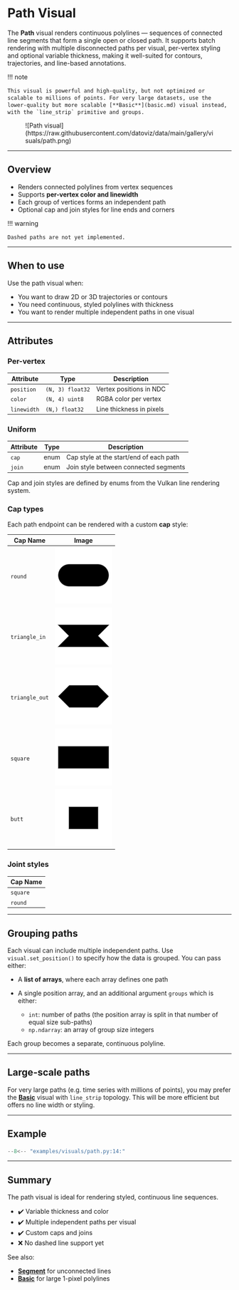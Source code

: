 # Path Visual

The **Path** visual renders continuous polylines — sequences of connected line segments that form a single open or closed path. It supports batch rendering with multiple disconnected paths per visual, per-vertex styling and optional variable thickness, making it well-suited for contours, trajectories, and line-based annotations.

!!! note

    This visual is powerful and high-quality, but not optimized or scalable to millions of points. For very large datasets, use the lower-quality but more scalable [**Basic**](basic.md) visual instead, with the `line_strip` primitive and groups.


<figure markdown="span">
![Path visual](https://raw.githubusercontent.com/datoviz/data/main/gallery/visuals/path.png)
</figure>


---

## Overview

- Renders connected polylines from vertex sequences
- Supports **per-vertex color and linewidth**
- Each group of vertices forms an independent path
- Optional cap and join styles for line ends and corners

!!! warning

    Dashed paths are not yet implemented.

---

## When to use

Use the path visual when:

- You want to draw 2D or 3D trajectories or contours
- You need continuous, styled polylines with thickness
- You want to render multiple independent paths in one visual

---

## Attributes

### Per-vertex

| Attribute   | Type             | Description                          |
|-------------|------------------|--------------------------------------|
| `position`  | `(N, 3) float32` | Vertex positions in NDC              |
| `color`     | `(N, 4) uint8`   | RGBA color per vertex                |
| `linewidth` | `(N,) float32`   | Line thickness in pixels             |

### Uniform

| Attribute | Type | Description                                   |
|-----------|------|-----------------------------------------------|
| `cap`     | enum | Cap style at the start/end of each path       |
| `join`    | enum | Join style between connected segments         |

Cap and join styles are defined by enums from the Vulkan line rendering system.


### Cap types

Each path endpoint can be rendered with a custom **cap** style:

| Cap Name       | Image |
|----------------|------|
| `round`        | ![cap_round](https://raw.githubusercontent.com/datoviz/data/main/screenshots/guide/segment_round.png)    |
| `triangle_in`  | ![cap_triangle_in](https://raw.githubusercontent.com/datoviz/data/main/screenshots/guide/segment_triangle_in.png)    |
| `triangle_out` | ![cap_triangle_out](https://raw.githubusercontent.com/datoviz/data/main/screenshots/guide/segment_triangle_out.png)    |
| `square`       | ![cap_square](https://raw.githubusercontent.com/datoviz/data/main/screenshots/guide/segment_square.png)    |
| `butt`         | ![cap_butt](https://raw.githubusercontent.com/datoviz/data/main/screenshots/guide/segment_butt.png)    |


### Joint styles

| Cap Name       |
|----------------|
| `square`       |
| `round`        |


---

## Grouping paths

Each visual can include multiple independent paths. Use `visual.set_position()` to specify how the data is grouped. You can pass either:

* A **list of arrays**, where each array defines one path
* A single position array, and an additional argument `groups` which is either:

    * `int`: number of paths (the position array is split in that number of equal size sub-paths)
    * `np.ndarray`: an array of group size integers

Each group becomes a separate, continuous polyline.

---

## Large-scale paths

For very large paths (e.g. time series with millions of points), you may prefer the [**Basic**](basic.md) visual with `line_strip` topology. This will be more efficient but offers no line width or styling.

---

## Example

```python
--8<-- "examples/visuals/path.py:14:"
```

---

## Summary

The path visual is ideal for rendering styled, continuous line sequences.

* ✔️ Variable thickness and color
* ✔️ Multiple independent paths per visual
* ✔️ Custom caps and joins
* ❌ No dashed line support yet

See also:

* [**Segment**](segment.md) for unconnected lines
* [**Basic**](basic.md) for large 1-pixel polylines
